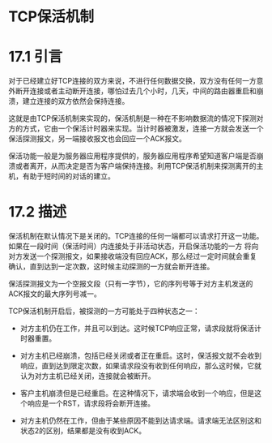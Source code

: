 # TCP保活机制

# 17.1 引言

对于已经建立好TCP连接的双方来说，不进行任何数据交换，双方没有任何一方意外断开连接或者主动断开连接，哪怕过去几个小时，几天，中间的路由器重启和崩溃，建立连接的双方依然会保持连接。

这就是由TCP保活机制来实现的，保活机制是一种在不影响数据流的情况下探测对方的方式，它由一个保活计时器来实现。当计时器被激发，连接一方就会发送一个保活探测报文，另一端接收报文也会回应一个ACK报文。

保活功能一般是为服务器应用程序提供的，服务器应用程序希望知道客户端是否崩溃或者离开，从而决定是否为客户端保持连接。利用TCP保活机制来探测离开的主机，有助于短时间的对话的建立。

# 17.2 描述

保活机制在默认情况下是关闭的。TCP连接的任何一端都可以请求打开这一功能。如果在一段时间（保活时间）内连接处于非活动状态，开启保活功能的一方
将向对方发送一个探测报文，如果接收端没有回应ACK，那么经过一定时间就会重复确认，直到达到一定次数，这时候主动探测的一方就会断开连接。

保活探测报文为一个空报文段（只有一字节），它的序列号等于对方主机发送的ACK报文的最大序列号减一。

TCP保活机制开启后，被探测的一方可能处于四种状态之一：

* 对方主机仍在工作，并且可以到达。这时候TCP响应正常，请求段就将保活计时器重置。

* 对方主机已经崩溃，包括已经关闭或者正在重启。这时，保活报文就不会收到响应，直到达到限定次数，如果请求段没有收到任何响应，那么这时候，它就认为对方主机已经关闭，连接就会被断开。

* 客户主机崩溃但是已经重启。在这种情况下，请求端会收到一个响应，但是这个响应是一个RST，请求段将会断开连接。

* 对方主机仍然在工作，但由于某些原因不能到达请求端。请求端无法区别这和状态2的区别，结果都是没有收到ACK。
